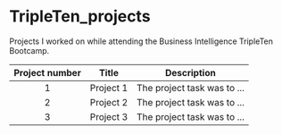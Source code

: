 # TripleTen_projects
Projects I worked on while attending the Business Intelligence TripleTen Bootcamp.


| Project number | Title | Description |
| :-----------: | ----------- |----------- |
| 1 | Project 1| The project task was to ... |
| 2 | Project 2| The project task was to ... |
| 3 | Project 3| The project task was to ... |
